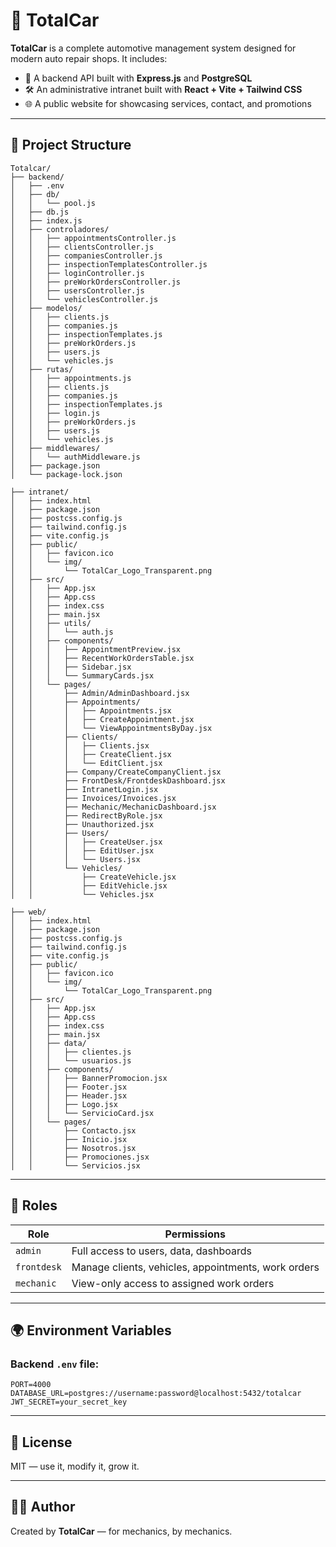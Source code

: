 # 🚗 TotalCar

**TotalCar** is a complete automotive management system designed for modern auto repair shops. It includes:

- 🔧 A backend API built with **Express.js** and **PostgreSQL**
- 🛠 An administrative intranet built with **React + Vite + Tailwind CSS**
- 🌐 A public website for showcasing services, contact, and promotions

---

## 📁 Project Structure

```
Totalcar/
├── backend/
│   ├── .env
│   ├── db/
│   │   └── pool.js
│   ├── db.js
│   ├── index.js
│   ├── controladores/
│   │   ├── appointmentsController.js
│   │   ├── clientsController.js
│   │   ├── companiesController.js
│   │   ├── inspectionTemplatesController.js
│   │   ├── loginController.js
│   │   ├── preWorkOrdersController.js
│   │   ├── usersController.js
│   │   └── vehiclesController.js
│   ├── modelos/
│   │   ├── clients.js
│   │   ├── companies.js
│   │   ├── inspectionTemplates.js
│   │   ├── preWorkOrders.js
│   │   ├── users.js
│   │   └── vehicles.js
│   ├── rutas/
│   │   ├── appointments.js
│   │   ├── clients.js
│   │   ├── companies.js
│   │   ├── inspectionTemplates.js
│   │   ├── login.js
│   │   ├── preWorkOrders.js
│   │   ├── users.js
│   │   └── vehicles.js
│   ├── middlewares/
│   │   └── authMiddleware.js
│   ├── package.json
│   └── package-lock.json

├── intranet/
│   ├── index.html
│   ├── package.json
│   ├── postcss.config.js
│   ├── tailwind.config.js
│   ├── vite.config.js
│   ├── public/
│   │   ├── favicon.ico
│   │   └── img/
│   │       └── TotalCar_Logo_Transparent.png
│   ├── src/
│   │   ├── App.jsx
│   │   ├── App.css
│   │   ├── index.css
│   │   ├── main.jsx
│   │   ├── utils/
│   │   │   └── auth.js
│   │   ├── components/
│   │   │   ├── AppointmentPreview.jsx
│   │   │   ├── RecentWorkOrdersTable.jsx
│   │   │   ├── Sidebar.jsx
│   │   │   └── SummaryCards.jsx
│   │   └── pages/
│   │       ├── Admin/AdminDashboard.jsx
│   │       ├── Appointments/
│   │       │   ├── Appointments.jsx
│   │       │   ├── CreateAppointment.jsx
│   │       │   └── ViewAppointmentsByDay.jsx
│   │       ├── Clients/
│   │       │   ├── Clients.jsx
│   │       │   ├── CreateClient.jsx
│   │       │   └── EditClient.jsx
│   │       ├── Company/CreateCompanyClient.jsx
│   │       ├── FrontDesk/FrontdeskDashboard.jsx
│   │       ├── IntranetLogin.jsx
│   │       ├── Invoices/Invoices.jsx
│   │       ├── Mechanic/MechanicDashboard.jsx
│   │       ├── RedirectByRole.jsx
│   │       ├── Unauthorized.jsx
│   │       ├── Users/
│   │       │   ├── CreateUser.jsx
│   │       │   ├── EditUser.jsx
│   │       │   └── Users.jsx
│   │       └── Vehicles/
│   │           ├── CreateVehicle.jsx
│   │           ├── EditVehicle.jsx
│   │           └── Vehicles.jsx

├── web/
│   ├── index.html
│   ├── package.json
│   ├── postcss.config.js
│   ├── tailwind.config.js
│   ├── vite.config.js
│   ├── public/
│   │   ├── favicon.ico
│   │   └── img/
│   │       └── TotalCar_Logo_Transparent.png
│   ├── src/
│   │   ├── App.jsx
│   │   ├── App.css
│   │   ├── index.css
│   │   ├── main.jsx
│   │   ├── data/
│   │   │   ├── clientes.js
│   │   │   └── usuarios.js
│   │   ├── components/
│   │   │   ├── BannerPromocion.jsx
│   │   │   ├── Footer.jsx
│   │   │   ├── Header.jsx
│   │   │   ├── Logo.jsx
│   │   │   └── ServicioCard.jsx
│   │   └── pages/
│   │       ├── Contacto.jsx
│   │       ├── Inicio.jsx
│   │       ├── Nosotros.jsx
│   │       ├── Promociones.jsx
│   │       └── Servicios.jsx
```

---

## 🔐 Roles

| Role       | Permissions                                          |
|------------|------------------------------------------------------|
| `admin`    | Full access to users, data, dashboards               |
| `frontdesk`| Manage clients, vehicles, appointments, work orders |
| `mechanic` | View-only access to assigned work orders            |

---

## 🌍 Environment Variables

### Backend `.env` file:

```env
PORT=4000
DATABASE_URL=postgres://username:password@localhost:5432/totalcar
JWT_SECRET=your_secret_key
```

---

## 📄 License

MIT — use it, modify it, grow it.

---

## 👨‍🔧 Author

Created by **TotalCar** — for mechanics, by mechanics.
